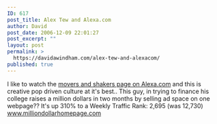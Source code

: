 ```yaml
---
ID: 617
post_title: Alex Tew and Alexa.com
author: David
post_date: 2006-12-09 22:01:27
post_excerpt: ""
layout: post
permalink: >
  https://davidawindham.com/alex-tew-and-alexacom/
published: true
---
```

I like to watch the <a href="http://www.alexa.com/site/ds/movers_shakers?lang=en">movers and shakers page on Alexa.com</a> and this is creative pop driven culture at it's best.. This guy, in trying to finance his college raises a million dollars in two months by selling ad space on one webpage??
It's up 310% to a Weekly Traffic Rank: 2,695 (was 12,730)
<a href="http://www.milliondollarhomepage.com/">www.milliondollarhomepage.com




